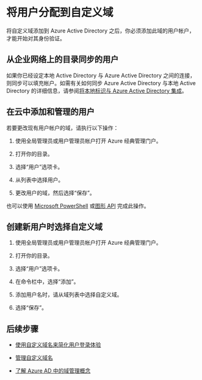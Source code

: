 <properties
	pageTitle="将用户添加到 Azure Active Directory 中的自定义域 | Azure"
	description="如何使用用户帐户填充 Azure Active Directory 中的自定义域。"
	services="active-directory"
	documentationCenter=""
	authors="jeffsta"
	manager="femila"
	editor=""/>  


<tags
	ms.service="active-directory"
	ms.workload="identity"
	ms.tgt_pltfrm="na"
	ms.devlang="na"
	ms.topic="article"
	ms.date="10/04/2016"
	ms.author="curtand;jeffsta"
	wacn.date="10/31/2016"/>  


# 将用户分配到自定义域

将自定义域添加到 Azure Active Directory 之后，你必须添加此域的用户帐户，才能开始对其身份验证。

## 从企业网络上的目录同步的用户

如果你已经设定本地 Active Directory 与 Azure Active Directory 之间的连接，则同步可以填充帐户。如需有关如何同步 Azure Active Directory 与本地 Active Directory 的详细信息，请参阅[将本地标识与 Azure Active Directory 集成](/documentation/articles/active-directory-aadconnect/)。

## 在云中添加和管理的用户

若要更改现有用户帐户的域，请执行以下操作：

1.  使用全局管理员或用户管理员帐户打开 Azure 经典管理门户。

2.  打开你的目录。

3.  选择“用户”选项卡。

4.  从列表中选择用户。

5.  更改用户的域，然后选择“保存”。

也可以使用 [Microsoft PowerShell](https://msdn.microsoft.com/zh-cn/library/azure/e1ef403f-3347-4409-8f46-d72dafa116e0#BKMK_ManageDomains) 或[图形 API](https://msdn.microsoft.com/Library/Azure/Ad/Graph/api/domains-operations) 完成此操作。

## 创建新用户时选择自定义域

1.  使用全局管理员或用户管理员帐户打开 Azure 经典管理门户。

2.  打开你的目录。

3.  选择“用户”选项卡。

4.  在命令栏中，选择“添加”。

5.  添加用户名时，请从域列表中选择自定义域。

6.  选择“保存”。

## 后续步骤

-   [使用自定义域名来简化用户登录体验](/documentation/articles/active-directory-add-domain/)

-   [管理自定义域名](/documentation/articles/active-directory-add-manage-domain-names/)

-   [了解 Azure AD 中的域管理概念](/documentation/articles/active-directory-add-domain-concepts/)

<!---HONumber=Mooncake_1024_2016-->
